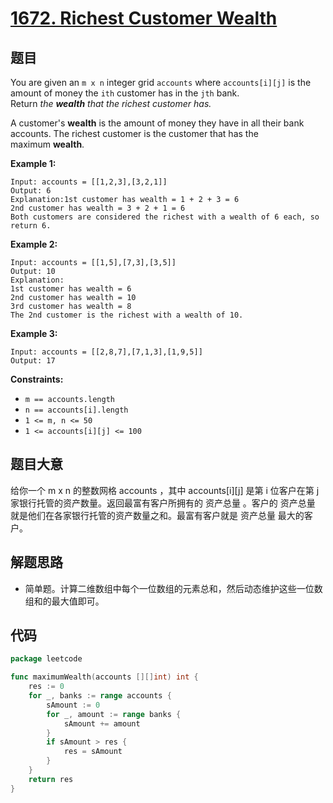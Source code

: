 # [1672. Richest Customer Wealth](https://leetcode.com/problems/richest-customer-wealth/)


## 题目

You are given an `m x n` integer grid `accounts` where `accounts[i][j]` is the amount of money the `ith` customer has in the `jth` bank. Return *the **wealth** that the richest customer has.*

A customer's **wealth** is the amount of money they have in all their bank accounts. The richest customer is the customer that has the maximum **wealth**.

**Example 1:**

```
Input: accounts = [[1,2,3],[3,2,1]]
Output: 6
Explanation:1st customer has wealth = 1 + 2 + 3 = 6
2nd customer has wealth = 3 + 2 + 1 = 6
Both customers are considered the richest with a wealth of 6 each, so return 6.
```

**Example 2:**

```
Input: accounts = [[1,5],[7,3],[3,5]]
Output: 10
Explanation: 
1st customer has wealth = 6
2nd customer has wealth = 10 
3rd customer has wealth = 8
The 2nd customer is the richest with a wealth of 10.
```

**Example 3:**

```
Input: accounts = [[2,8,7],[7,1,3],[1,9,5]]
Output: 17
```

**Constraints:**

- `m == accounts.length`
- `n == accounts[i].length`
- `1 <= m, n <= 50`
- `1 <= accounts[i][j] <= 100`

## 题目大意

给你一个 m x n 的整数网格 accounts ，其中 accounts[i][j] 是第 i 位客户在第 j 家银行托管的资产数量。返回最富有客户所拥有的 资产总量 。客户的 资产总量 就是他们在各家银行托管的资产数量之和。最富有客户就是 资产总量 最大的客户。

## 解题思路

- 简单题。计算二维数组中每个一位数组的元素总和，然后动态维护这些一位数组和的最大值即可。

## 代码

```go
package leetcode

func maximumWealth(accounts [][]int) int {
	res := 0
	for _, banks := range accounts {
		sAmount := 0
		for _, amount := range banks {
			sAmount += amount
		}
		if sAmount > res {
			res = sAmount
		}
	}
	return res
}
```